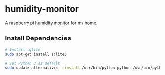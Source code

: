 # humidity-monitor
A raspberry pi humidity monitor for my home.

## Install Dependencies

```bash
# Install sqlite
sudo apt-get install sqlite3

# Set Python 3 as default
sudo update-alternatives --install /usr/bin/python python /usr/bin/python3.5
```
